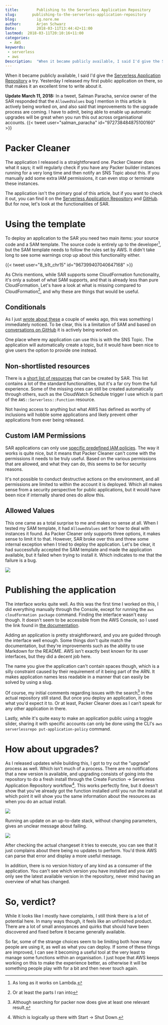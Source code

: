 ```yaml
---
title:        Publishing to the Serverless Application Repository
slug:       publishing-to-the-serverless-application-repository
blog:         ig.nore.me
author:       Arjen Schwarz
Date:         2018-03-11T13:44:42+11:00
lastmod:  2018-03-11T20:10:16+11:00
categories:
  - AWS
keywords:
 - serverless
 - aws
Description:  "When it became publicly available, I said I'd give the Serverless Application Repository a try. Yesterday I released my first public application on there, so that makes it an excellent time to write about it."
---
```


When it became publicly available, I said I'd give the [Serverless Application Repository](https://aws.amazon.com/serverless/serverlessrepo/) a try. Yesterday I released my first public application on there, so that makes it an excellent time to write about it.

<div class='ignoreme-update'>
<strong>Update March 11, 2018:</strong> In a tweet, Salman Paracha, service owner of the SAR responded that the <code>AllowedValues</code> bug I mention in this article is actively being worked on, and also said that improvements to the upgrade process are coming. I have to admit, being able to enable up automatic upgrades will be great when you run this out across organisational accounts.
{{< tweet user="salman_paracha" id="972738484875100160" >}}
</div>

# Packer Cleaner

The application I released is a straightforward one. Packer Cleaner does what it says; it will regularly check if you have any Packer builder instances running for a very long time and then notify an SNS Topic about this. If you manually add some extra IAM permissions, it can even stop or terminate these instances.

The application isn't the primary goal of this article, but if you want to check it out, you can find it on the [Serverless Application Repository](https://serverlessrepo.aws.amazon.com/#/applications/arn:aws:serverlessrepo:us-east-1:613864977396:applications~Packer-Cleaner) and [GitHub](https://github.com/ArjenSchwarz/packer_cleaner). But for now, let's look at the functionalities of SAR.

# Using the template

To deploy an application to the SAR you need two main items: your source code and a SAM template. The source code is entirely up to the developer[^1], but the SAM template needs to follow the rules set by AWS. It didn't take long to see some warnings crop up about this functionality either.

{{< tweet user="8_b1t_chr15" id="967399407040647168" >}}

As Chris mentions, while SAR supports some CloudFormation functionality, it's only a subset of what SAM supports, and that is already less than pure CloudFormation. Let's have a look at what is missing compared to CloudFormation[^2], and why these are things that would be useful.

## Conditionals

As I just [wrote about these](/2018/02/conditionals-in-cloudformation/) a couple of weeks ago, this was something I immediately noticed. To be clear, this is a limitation of SAM and based on [conversations on GitHub](https://github.com/awslabs/serverless-application-model/issues/142) it is actively being worked on.

One place where my application can use this is with the SNS Topic. The application will automatically create a topic, but it would have been nice to give users the option to provide one instead.

## Non-shortlisted resources

There is a [short list of resources](https://docs.aws.amazon.com/serverlessrepo/latest/devguide/using-aws-sam.html#supported-resources-for-serverlessrepo) that can be created by SAR. This list contains a lot of the standard functionalities, but it's a far cry from the full experience. Some of the missing ones can still be created automatically through others, such as the CloudWatch Schedule trigger I use which is part of the `AWS::Serverless::Function` resource.

Not having access to anything but what AWS has defined as worthy of inclusions will hobble some applications and likely prevent other applications from ever being released.

## Custom IAM Permissions

SAR applications can only use [specific predefined IAM policies](https://docs.aws.amazon.com/serverlessrepo/latest/devguide/using-aws-sam.html#serverlessrepo-policy-templates). The way it works is quite nice, but it means that Packer Cleaner can't come with the permissions it needs to be truly useful. Based on the various permissions that are allowed, and what they can do, this seems to be for security reasons.

It's not possible to conduct destructive actions on the environment, and all permissions are limited to within the account it is deployed. Which all makes sense from a security perspective for public applications, but it would have been nice if internally shared ones do allow this.

## Allowed Values

This one came as a total surprise to me and makes no sense at all. When I tested my SAM template, it had `AllowedValues` set for how to deal with instances it found. As Packer Cleaner only supports three options, it makes sense to limit it to that. However, SAR broke over this and threw some internal exception when I tried to deploy the application. Let's be clear, it had successfully accepted the SAM template and made the application available, but it failed when trying to install it. Which indicates to me that the failure is a bug.

![](/2018/03/publishing-to-the-serverless-application-repository/Lambda_Management_Console.png)

# Publishing the application

The interface works quite well. As this was the first time I worked on this, I did everything manually through the Console, except for running the `aws cloudformation package` command. Finding the interface wasn't easy though. It doesn't seem to be accessible from the AWS Console, so I used the link found in [the documentation](https://docs.aws.amazon.com/serverlessrepo/latest/devguide/serverless-app-publishing-applications.html#publishing-application-through-aws-console).

Adding an application is pretty straightforward, and you are guided through the interface well enough. Some things don't quite match the documentation, but they're improvements such as the ability to use Markdown for the README. AWS isn't exactly best known for its user interfaces, but they did a decent job here.

The name you give the application can't contain spaces though, which is a silly constraint caused by their requirement of it being part of the ARN. It makes application names less readable in a manner that can easily be solved by using a slug.

Of course, my initial comments regarding issues with the search[^3] in the actual repository still stand. But once you deploy an application, it does what you'd expect it to. Or at least, Packer Cleaner does as I can’t speak for any other application in there.

Lastly, while it's quite easy to make an application public using a toggle slider, sharing it with specific accounts can only be done using the CLI's `aws serverlessrepo put-application-policy` command.

# How about upgrades?

As I released updates while building this, I got to try out the "upgrade" process as well. Which isn't much of a process. There are no notifications that a new version is available, and upgrading consists of going into the repository to do a fresh install through the Create Function -\> Serverless Application Repository workflow[^4]. This works perfectly fine, but it doesn't show that you've already got the function installed until you run the install at which point it will show you the same information about the resources as when you do an actual install.

 ![](/2018/03/publishing-to-the-serverless-application-repository/Lambda_Management_Console-1.png)

Running an update on an up-to-date stack, without changing parameters, gives an unclear message about failing.

![](/2018/03/publishing-to-the-serverless-application-repository/Lambda_Management_Console-2.png)

After checking the actual changeset it tries to execute, you can see that it just complains about there being no updates to perform. You'd think AWS can parse that error and display a more useful message.

In addition, there is no version history of any kind as a consumer of the application. You can't see which version you have installed and you can only see the latest available version in the repository, never mind having an overview of what has changed.

# So, verdict?

While it looks like I mostly have complaints, I still think there is a lot of potential here. In many ways though, it feels like an unfinished product. There are a lot of small annoyances and quirks that should have been discovered and fixed before it became generally available.

So far, some of the strange choices seem to be limiting both how many people are using it, as well as what you can deploy. If some of these things are improved, I can see it becoming a useful tool at the very least to manage some functions within an organisation. I just hope that AWS keeps working on this to make the experience better, as otherwise it will be something people play with for a bit and then never touch again.

[^1]:	As long as it works on Lambda.

[^2]:	Or at least the parts I ran into

[^3]:	Although searching for packer now does give at least one relevant result.

[^4]:	Which is logically up there with Start -\> Shut Down.
